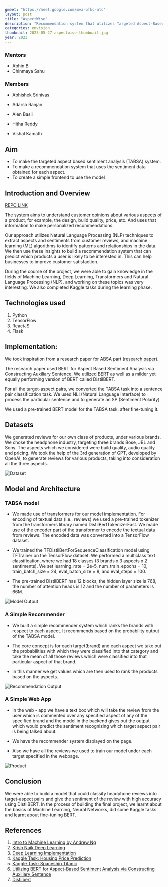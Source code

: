 ```yaml
---
gmeet: "https://meet.google.com/mva-ofkc-ntc"
layout: post
title: "AspectWise"
description: "Recommendation system that utilizes Targeted Aspect-Based Sentiment Analysis (TABSA) to extract customer opinions and preferences from product reviews."
categories: envision
thumbnail: 2023-05-27-aspectwise-thumbnail.jpg
year: 2023
---
```

### Mentors

- Abhin B
- Chinmaya Sahu

### Members

-  Abhishek Srinivas
    
-  Adarsh Ranjan
    
 - Alen Basil
    
- Hitha Reddy
    
- Vishal Kamath

## Aim

-   To make the targeted aspect based sentiment analysis (TABSA) system.
-   To make a recommendation system that uses the sentiment data obtained for each aspect.
- To create a simple frontend to use the model



## Introduction and Overview
[REPO LINK](https://github.com/csking101/AspectWise)

The system aims to understand customer opinions about various aspects of a product, for example, the design, build quality, price, etc. And uses that information to make personalized recommendations.

 Our approach utilizes Natural Language Processing (NLP) techniques to extract aspects and sentiments from customer reviews, and machine learning (ML) algorithms to identify patterns and relationships in the data. We then use these insights to build a recommendation system that can predict which products a user is likely to be interested in. This can help businesses to improve customer satisfaction.

During the course of the project, we were able to gain knowledge in the fields of Machine Learning, Deep Learning, Transformers and Natural Language Processing (NLP). and working on these topics was very interesting. We also completed Kaggle tasks during the learning phase.

## Technologies used

1. Python
2. TensorFlow
3. ReactJS
4. Flask

## Implementation:
We took inspiration from a research paper for ABSA part ([research paper](https://arxiv.org/pdf/1903.09588v1.pdf)).

The research paper used BERT for Aspect Based Sentiment Analysis via Constructing Auxiliary Sentence. We utilized BERT as well as a milder yet equally performing version of BERT called DistilBERT.

For all the target-aspect pairs, we converted the TABSA task into a sentence pair classification task. We used NLI (Natural Language Interface) to process the particular sentence and to generate an SP (Sentiment Polarity)

We used a pre-trained BERT model for the TABSA task, after fine-tuning it.

## Datasets
We generated reviews for our own class of products, under various brands.
We chose the headphone industry, targeting three brands Bose, JBL and Sony. The aspects which we considered were build quality, audio quality and pricing. We took the help of the 3rd generation of GPT, developed by OpenAI, to generate reviews for various products, taking into consideration all the three aspects.

![Dataset](/virtual-expo/assets/img/envision/compsoc/aspectwise/dataset.png)

## Model and Architecture
### TABSA model

-   We made use of transformers for our model implementation. For encoding of textual data (i.e., reviews) we used a pre-trained tokenizer from the transformers library named DistilBertTokenizerFast. We made use of the encoder part of the transformer to encode the textual data from reviews. The encoded data was converted into a TensorFlow dataset.
    
-   We trained the TFDistilBertForSequenceClassification model using TFTrainer on the TensorFlow dataset. We performed a multiclass text classification, where we had 18 classes (3 brands x 3 aspects x 2 sentiments). We set learning_rate = 2e-5, num_train_epochs = 10, train_batch_size = 24, eval_batch_size = 8, and eval_steps = 100.
    
-   The pre-trained DistilBERT has 12 blocks, the hidden layer size is 768, the number of attention heads is 12 and the number of parameters is 66M.

![Model Output](/virtual-expo/assets/img/envision/compsoc/aspectwise/model_output.jpeg)

### A Simple Recommender
-   We built a simple recommender system which ranks the brands with respect to each aspect. It recommends based on the probability output of the TABSA model.
    
-   The core concept is for each target(brand) and each aspect we take out the probabilities with which they were classified into that category and take the mean of all those reviews which were classified into that particular aspect of that brand.
    
-   In this manner we get values which are then used to rank the products based on the aspects.

![Recommendation Output](/virtual-expo/assets/img/envision/compsoc/aspectwise/recommendation_output.jpeg)

### A Simple Web App
-   In the web - app we have a text box which will take the review from the user which is commented over any specified aspect of any of the specified brand and the model in the backend gives out the output which would predict the sentiment recognizing which target aspect pair is being talked about.
    
-   We have the recommender system displayed on the page.
    
-   Also we have all the reviews we used to train our model under each target specified in the webpage.

![Product](/virtual-expo/assets/img/envision/compsoc/aspectwise/product.png)

## Conclusion
We were able to build a model that could classify headphone reviews into target-aspect pairs and give the sentiment of the review with high accuracy using DistilBERT. In the process of building the final project, we learnt about the basics of Machine Learning, Neural Networks, did some Kaggle tasks and learnt about fine-tuning BERT.



## References

1. [Intro to Machine Learning by Andrew Ng](https://shorturl.at/nLT56)
2. [Krish Naik Deep Learning](https://www.youtube.com/watch?v=YFNKnUhm_-s&list=PLZoTAELRMXVPGU70ZGsckrMdr0FteeRUi)
3. [Deep Learning Implementation](https://youtube.com/playlist?list=PLZbbT5o_s2xq7LwI2y8_QtvuXZedL6tQU)
4. [Kaggle Task: Housing Price Prediction](https://www.kaggle.com/datasets/camnugent/california-housing-prices)
5. [Kaggle Task: Spaceship Titanic](https://www.kaggle.com/competitions/spaceship-titanic/)
6. [Utilizing BERT for Aspect-Based Sentiment Analysis via Constructing Auxiliary Sentence](https://arxiv.org/abs/1903.09588)
7. [Distilbert](https://huggingface.co/distilbert-base-uncased)

